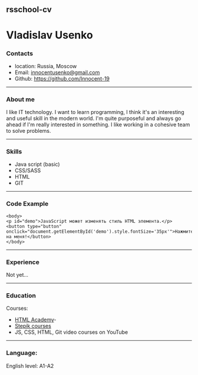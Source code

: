 ## rsschool-cv
# Vladislav Usenko
### Contacts
* location: Russia, Moscow
* Email: innocentusenko@gmail.com
* Github: https://github.com/Innocent-19
***********
### About me
I like IT technology. I want to learn programming, I think it's an interesting and useful skill in the modern world. I'm quite purposeful and always go ahead if I'm really interested in something. I like working in a cohesive team to solve problems.
***********
### Skills
* Java script (basic)
* CSS/SASS
* HTML 
* GIT 
***********
### Code Example 
```
<body>
<p id="demo">JavaScript может изменять стиль HTML элемента.</p>
<button type="button" onclick="document.getElementById('demo').style.fontSize='35px'">Нажмите на меня!</button>
</body>
```
***********
### Experience
Not yet...
***********
### Education
Courses: 
* [HTML Academy](https://htmlacademy.ru/)-
* [Stepik courses](https://stepik.org/course/38218/promo) 
* JS, CSS, HTML, Git video courses on YouTube 
***********
### Language:
English level: A1-A2    
